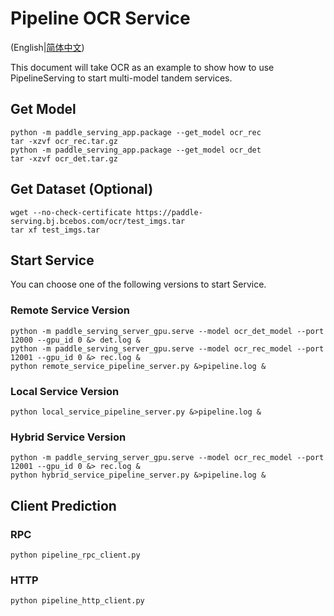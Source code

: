 # Pipeline OCR Service 

(English|[简体中文](./README_CN.md))

This document will take OCR as an example to show how to use PipelineServing to start multi-model tandem services.

## Get Model
```
python -m paddle_serving_app.package --get_model ocr_rec
tar -xzvf ocr_rec.tar.gz
python -m paddle_serving_app.package --get_model ocr_det
tar -xzvf ocr_det.tar.gz
```

## Get Dataset (Optional)
```
wget --no-check-certificate https://paddle-serving.bj.bcebos.com/ocr/test_imgs.tar
tar xf test_imgs.tar
```

## Start Service

You can choose one of the following versions to start Service.

### Remote Service Version
```
python -m paddle_serving_server_gpu.serve --model ocr_det_model --port 12000 --gpu_id 0 &> det.log &
python -m paddle_serving_server_gpu.serve --model ocr_rec_model --port 12001 --gpu_id 0 &> rec.log &
python remote_service_pipeline_server.py &>pipeline.log &
```

### Local Service Version
```
python local_service_pipeline_server.py &>pipeline.log &
```

### Hybrid Service Version
```
python -m paddle_serving_server_gpu.serve --model ocr_rec_model --port 12001 --gpu_id 0 &> rec.log &
python hybrid_service_pipeline_server.py &>pipeline.log &
```

## Client Prediction

### RPC
```
python pipeline_rpc_client.py
```

### HTTP
```
python pipeline_http_client.py
```
